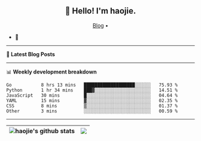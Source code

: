 <h2 align="center">👋 Hello! I'm haojie.</h2>
<p align="center">
  <a href="https://aoyouer.com">Blog</a> •
</p>


- 🔭 


-------

**📝 Latest Blog Posts**


-------

📊 **Weekly development breakdown**
<!--START_SECTION:waka-->

```text
Go           8 hrs 13 mins   ███████████████████░░░░░░   75.93 %
Python       1 hr 34 mins    ███▓░░░░░░░░░░░░░░░░░░░░░   14.51 %
JavaScript   30 mins         █░░░░░░░░░░░░░░░░░░░░░░░░   04.64 %
YAML         15 mins         ▓░░░░░░░░░░░░░░░░░░░░░░░░   02.35 %
CSS          8 mins          ▒░░░░░░░░░░░░░░░░░░░░░░░░   01.37 %
Other        3 mins          ░░░░░░░░░░░░░░░░░░░░░░░░░   00.59 %
```

<!--END_SECTION:waka-->

-------



| <img align="center" src="https://github-readme-stats.vercel.app/api?username=haojie06&show_icons=true&theme=graywhite&show_icons=true&count_private=true&include_all_commits=true&hide_border=true" alt="haojie's github stats" /> | <img align="center" src="https://github-readme-stats.vercel.app/api/top-langs/?username=haojie06&layout=compact&theme=graywhite&hide_border=true&hide=css,html" /> |
| ------------- | ------------- |


